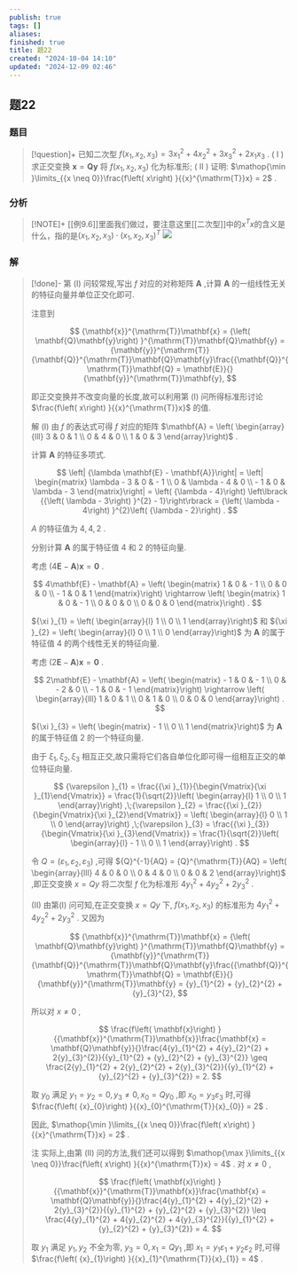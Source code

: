 ```yaml
---
publish: true
tags: []
aliases: 
finished: true
title: 题22
created: "2024-10-04 14:10"
updated: "2024-12-09 02:46"
---
```

## 题22
### 题目
> [!question]+
> 已知二次型 $f\left( {{x}_{1},{x}_{2},{x}_{3}}\right) = 3{x}_{1}^{2} + 4{x}_{2}^{2} + 3{x}_{3}^{2} + 2{x}_{1}{x}_{3}$ .
> ( I ) 求正交变换 $\mathbf{x} = \mathbf{Q}\mathbf{y}$ 将 $f\left( {{x}_{1},{x}_{2},{x}_{3}}\right)$ 化为标准形;
> ( II ) 证明: $\mathop{\min }\limits_{{x \neq 0}}\frac{f\left( x\right) }{{x}^{\mathrm{T}}x} = 2$ .
### 分析
> [!NOTE]+
> [[例9.6]]里面我们做过，要注意这里[[二次型]]中的$x^{T}x$的含义是什么，指的是$(x_{1},x_{2},x_{3})\cdot (x_{1},x_{2},x_{3})^{T}$
> ![](https://img.hwenyi.live/202412091026389.webp)
### 解
> [!done]-
> 第 (I) 问较常规,写出 $f$ 对应的对称矩阵 $\mathbf{A}$ ,计算 $\mathbf{A}$ 的一组线性无关的特征向量并单位正交化即可.
> 
> 注意到
> 
> $$
> {\mathbf{x}}^{\mathrm{T}}\mathbf{x} = {\left( \mathbf{Q}\mathbf{y}\right) }^{\mathrm{T}}\mathbf{Q}\mathbf{y} = {\mathbf{y}}^{\mathrm{T}}{\mathbf{Q}}^{\mathrm{T}}\mathbf{Q}\mathbf{y}\frac{{\mathbf{Q}}^{\mathrm{T}}\mathbf{Q} = \mathbf{E}}{}{\mathbf{y}}^{\mathrm{T}}\mathbf{y},
> $$
> 
> 即正交变换并不改变向量的长度,故可以利用第 (I) 问所得标准形讨论 $\frac{f\left( x\right) }{{x}^{\mathrm{T}}x}$ 的值.
> 
> 解 (I) 由 $f$ 的表达式可得 $f$ 对应的矩阵 $\mathbf{A} = \left( \begin{array}{lll} 3 & 0 & 1 \\ 0 & 4 & 0 \\ 1 & 0 & 3 \end{array}\right)$ .
> 
> 计算 $\mathbf{A}$ 的特征多项式.
> 
> $$
> \left| {\lambda \mathbf{E} - \mathbf{A}}\right| = \left| \begin{matrix} \lambda - 3 & 0 & - 1 \\ 0 & \lambda - 4 & 0 \\ - 1 & 0 & \lambda - 3 \end{matrix}\right| = \left( {\lambda - 4}\right) \left\lbrack {{\left( \lambda - 3\right) }^{2} - 1}\right\rbrack = {\left( \lambda - 4\right) }^{2}\left( {\lambda - 2}\right) .
> $$
> 
> $A$ 的特征值为 $4,4,2$ .
> 
> 分别计算 $\mathbf{A}$ 的属于特征值 4 和 2 的特征向量.
> 
> 考虑 $\left( {4\mathbf{E} - \mathbf{A}}\right) \mathbf{x} = \mathbf{0}$ .
> 
> $$
> 4\mathbf{E} - \mathbf{A} = \left( \begin{matrix} 1 & 0 & - 1 \\ 0 & 0 & 0 \\ - 1 & 0 & 1 \end{matrix}\right) \rightarrow \left( \begin{matrix} 1 & 0 & - 1 \\ 0 & 0 & 0 \\ 0 & 0 & 0 \end{matrix}\right) .
> $$
> 
> ${\xi }_{1} = \left( \begin{array}{l} 1 \\ 0 \\ 1 \end{array}\right)$ 和 ${\xi }_{2} = \left( \begin{array}{l} 0 \\ 1 \\ 0 \end{array}\right)$ 为 $\mathbf{A}$ 的属于特征值 4 的两个线性无关的特征向量.
> 
> 考虑 $\left( {2\mathbf{E} - \mathbf{A}}\right) \mathbf{x} = \mathbf{0}$ .
> 
> $$
> 2\mathbf{E} - \mathbf{A} = \left( \begin{matrix} - 1 & 0 & - 1 \\ 0 & - 2 & 0 \\ - 1 & 0 & - 1 \end{matrix}\right) \rightarrow \left( \begin{array}{lll} 1 & 0 & 1 \\ 0 & 1 & 0 \\ 0 & 0 & 0 \end{array}\right) .
> $$
> 
> ${\xi }_{3} = \left( \begin{matrix} - 1 \\ 0 \\ 1 \end{matrix}\right)$ 为 $\mathbf{A}$ 的属于特征值 2 的一个特征向量.
> 
> 由于 ${\xi }_{1},{\xi }_{2},{\xi }_{3}$ 相互正交,故只需将它们各自单位化即可得一组相互正交的单位特征向量.
> 
> $$
> {\varepsilon }_{1} = \frac{{\xi }_{1}}{\begin{Vmatrix}{\xi }_{1}\end{Vmatrix}} = \frac{1}{\sqrt{2}}\left( \begin{array}{l} 1 \\ 0 \\ 1 \end{array}\right) ,\;{\varepsilon }_{2} = \frac{{\xi }_{2}}{\begin{Vmatrix}{\xi }_{2}\end{Vmatrix}} = \left( \begin{array}{l} 0 \\ 1 \\ 0 \end{array}\right) ,\;{\varepsilon }_{3} = \frac{{\xi }_{3}}{\begin{Vmatrix}{\xi }_{3}\end{Vmatrix}} = \frac{1}{\sqrt{2}}\left( \begin{array}{l} - 1 \\ 0 \\ 1 \end{array}\right) .
> $$
> 
> 令 $Q = \left( {{\varepsilon }_{1},{\varepsilon }_{2},{\varepsilon }_{3}}\right)$ ,可得 ${Q}^{-1}{AQ} = {Q}^{\mathrm{T}}{AQ} = \left( \begin{array}{lll} 4 & 0 & 0 \\ 0 & 4 & 0 \\ 0 & 0 & 2 \end{array}\right)$ ,即正交变换 $x = {Qy}$ 将二次型 $f$ 化为标准形 $4{y}_{1}^{2} + 4{y}_{2}^{2} + 2{y}_{3}^{2}$ .
> 
> (II) 由第(I) 问可知,在正交变换 $x = {Qy}$ 下, $f\left( {{x}_{1},{x}_{2},{x}_{3}}\right)$ 的标准形为 $4{y}_{1}^{2} + 4{y}_{2}^{2} + 2{y}_{3}^{2}$ . 又因为
> 
> $$
> {\mathbf{x}}^{\mathrm{T}}\mathbf{x} = {\left( \mathbf{Q}\mathbf{y}\right) }^{\mathrm{T}}\mathbf{Q}\mathbf{y} = {\mathbf{y}}^{\mathrm{T}}{\mathbf{Q}}^{\mathrm{T}}\mathbf{Q}\mathbf{y}\frac{{\mathbf{Q}}^{\mathrm{T}}\mathbf{Q} = \mathbf{E}}{}{\mathbf{y}}^{\mathrm{T}}\mathbf{y} = {y}_{1}^{2} + {y}_{2}^{2} + {y}_{3}^{2},
> $$
> 
> 所以对 $x \neq 0$ ,
> 
> $$
> \frac{f\left( \mathbf{x}\right) }{{\mathbf{x}}^{\mathrm{T}}\mathbf{x}}\frac{\mathbf{x} = \mathbf{Q}\mathbf{y}}{}\frac{4{y}_{1}^{2} + 4{y}_{2}^{2} + 2{y}_{3}^{2}}{{y}_{1}^{2} + {y}_{2}^{2} + {y}_{3}^{2}} \geq \frac{2{y}_{1}^{2} + 2{y}_{2}^{2} + 2{y}_{3}^{2}}{{y}_{1}^{2} + {y}_{2}^{2} + {y}_{3}^{2}} = 2.
> $$
> 
> 取 ${y}_{0}$ 满足 ${y}_{1} = {y}_{2} = 0,{y}_{3} \neq 0,{x}_{0} = Q{y}_{0}$ ,即 ${x}_{0} = {y}_{3}{\varepsilon }_{3}$ 时,可得 $\frac{f\left( {x}_{0}\right) }{{x}_{0}^{\mathrm{T}}{x}_{0}} = 2$ .
> 
> 因此, $\mathop{\min }\limits_{{x \neq 0}}\frac{f\left( x\right) }{{x}^{\mathrm{T}}x} = 2$ .
> 
> 注 实际上,由第 (II) 问的方法,我们还可以得到 $\mathop{\max }\limits_{{x \neq 0}}\frac{f\left( x\right) }{{x}^{\mathrm{T}}x} = 4$ . 对 $x \neq 0$ ,
> 
> $$
> \frac{f\left( \mathbf{x}\right) }{{\mathbf{x}}^{\mathrm{T}}\mathbf{x}}\frac{\mathbf{x} = \mathbf{Q}\mathbf{y}}{}\frac{4{y}_{1}^{2} + 4{y}_{2}^{2} + 2{y}_{3}^{2}}{{y}_{1}^{2} + {y}_{2}^{2} + {y}_{3}^{2}} \leq \frac{4{y}_{1}^{2} + 4{y}_{2}^{2} + 4{y}_{3}^{2}}{{y}_{1}^{2} + {y}_{2}^{2} + {y}_{3}^{2}} = 4.
> $$
> 
> 取 ${y}_{1}$ 满足 ${y}_{1},{y}_{2}$ 不全为零, ${y}_{3} = 0,{x}_{1} = Q{y}_{1}$ ,即 ${x}_{1} = {y}_{1}{\varepsilon }_{1} + {y}_{2}{\varepsilon }_{2}$ 时,可得 $\frac{f\left( {x}_{1}\right) }{{x}_{1}^{\mathrm{T}}{x}_{1}} = 4$ .
